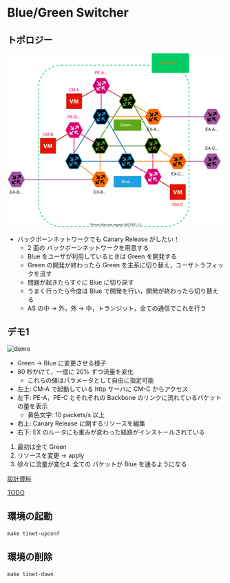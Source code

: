 # Blue/Green Switcher
## トポロジー
![topo](./memo/topo.svg)
- バックボーンネットワークでも Canary Release がしたい！
    - 2 面の バックボーンネットワークを用意する
    - Blue をユーザが利用しているときは Green を開発する
    - Green の開発が終わったら Green を主系に切り替え，ユーザトラフィックを流す
    - 問題が起きたらすぐに Blue に切り戻す
    - うまく行ったら今度は Blue で開発を行い，開発が終わったら切り替える
    - AS の中 → 外，外 → 中，トランジット，全ての通信でこれを行う


## デモ1
![demo](memo/demo-v3.gif)
- Green → Blue に変更させる様子
- 80 秒かけて，一度に 20% ずつ流量を変化
  - これらの値はパラメータとして自由に指定可能
- 左上: CM-A で起動している http サーバに CM-C からアクセス
- 左下: PE-A，PE-C とそれぞれの Backbone のリンクに流れているパケットの量を表示
  - 黄色文字: 10 packets/s 以上
- 右上: Canary Release に関するリソースを編集
- 右下: EX のルータにも重みが変わった経路がインストールされている

1. 最初は全て Green
2. リソースを変更 → apply
3. 徐々に流量が変化4. 全ての パケットが Blue を通るようになる




[設計資料](./memo/design.md)

[TODO](./memo/todo.md)

## 環境の起動
`make tinet-upconf`

## 環境の削除
`make tinet-down`